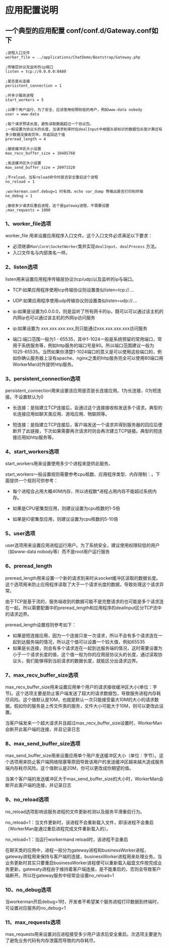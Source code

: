 # 应用配置说明

## 一个典型的应用配置 conf/conf.d/Gateway.conf如下
```
;进程入口文件
worker_file = ../applications/ChatDemo/Bootstrap/Gateway.php

;传输层协议及监听的ip端口
listen = tcp://0.0.0.0:8480

;是否是长连接
persistent_connection = 1

;开多少服务进程
start_workers = 5

;以哪个用户运行，为了安全，应该使用权限较低的用户，例如www-data nobody
user = www-data

;每个请求预读长度，避免读取数据超过一个协议包，
;一般设置为协议头的长度，当请求到来时在dealInput中根据头部标识的数据包长度计算还有多少数据没接收完毕，并返回这个值
preread_length = 4

;接收缓冲区大小设置
max_recv_buffer_size = 10485760

;发送缓冲区大小设置
max_send_buffer_size = 20971520

;不reload，当有reload命令时是否安全重启这个进程
no_reload = 1

;workerman.conf.debug=1 时有效。echo var_dump 等输出是否打印到终端
no_debug = 1

;接收多少请求后重启进程，这个是gateway进程，不需要设置
;max_requests = 1000
```

### 1、worker_file选项

worker_file 用来设置应用程序入口文件。这个入口文件必须满足以下要求：
* 必须继承```Man\Core\SocketWorker```类并实现```dealInput```、```dealProcess``` 方法。
* 入口文件名与内部类名一样。

### 2、listen选项

listen用来设置应用程序传输层协议(tcp/udp)以及监听的ip与端口。

* TCP:如果应用程序使用tcp传输协议则设置类似listen=tcp://....

* UDP:如果应用程序使用udp传输协议则设置类似listen=udp://....

* ip:如果是设置为0.0.0.0，则是监听了所有网卡的ip，既可以可以通过该主机的内网ip也可以通过该主机的外网ip访问服务

* ip:如果设置为 xxx.xxx.xxx.xxx,则只能通过xxx.xxx.xxx.xxx访问服务

* 端口:端口范围一般为1 - 65535，其中1-1024一般是系统预留的常用端口，常用于系统服务等，例如http服务的端口号是80。所以端口范围建议一般为1025-65535。当然如果你清楚1-1024端口的意义是可以使用这些端口的，例如你确认服务器上没有apache、nginx之类的http服务完全可以使用80端口用WorkerMan对外提供http服务。

### 3、persistent_connection选项

persistent_connection用来设置该应用是否是长连接应用。1为长连接，0为短连接。不设置默认为0

* 长连接：是指建立TCP连接后，会通过这个连接接收和发送多个请求。典型的长连接应用如聊天类应用、游戏应用、物联网等。

* 短连接：是指建立TCP连接后，客户端发送一个请求并得到服务器的回应后便断开了此链接，下次如果需要再次请求时则会再次建立TCP链接。典型的短连接应用如http服务等。


### 4、start_workers选项

start_workers用来设置使用多少个进程来提供此服务。

start_workers一般设置规则需要参考cpu核数、应用程序类型、内存限制：。下面提供一个规则可供参考：

* 每个进程会占用大概40M内存，所以进程数*进程占用内存不能超过系统内存。

* 如果是CPU密集型应用，则建议设置为cpu核数的1-5倍
* 如果是IO密集型应用，则建议设置为cpu核数的5-10倍

### 5、user选项

user选项用来设置应用进程运行用户。为了系统安全，建议使用权限较低的用户（如www-data nobody等）而不是root用户运行服务

### 6、preread_length

preread_length用来设置一个新的请求到来时从socket缓冲区读取的数据长度。这个选项用来防止应用程序读取了大于一个请求长度的数据，导致处理这个请求异常。

由于TCP是基于流的，服务端收到的数据可能不是完整请求的也可能是多个请求连在一起。所以需要配置中的preread_length和应用程序的dealInput区分TCP流中的请求边界。

preread_length设置规则参考如下：

* 如果是短连接应用，因为一个连接只发一次请求，所以不会有多个请求连在一起到达服务端的情况，所以这个值可以设置一个较大值，例如65535
* 如果是长连接，则会有多个请求连在一起到达服务端的情况，这时需要设置为小于一个请求长度的值，这个值一般为你的应用层协议头的长度，通过读取协议头，我们能够得到当前请求的数据长度，就能区分出请求边界。

### 7、max_recv_buffer_size选项

max_recv_buffer_size用来设置应用单个用户的请求接收缓冲区大小(单位：字节)。这个选项主要是防止客户端发送了超大的请求数据包，导致服务进程内存耗尽风险。这个值默认是10M，也就是默认一次只能接受最大10M的大小的请求数据。假如你的服务是上传文件类的服务，文件大小可能大于10M，则可以更改此设置。

当客户端发来一个超大请求并且超过max_recv_buffer_size设置时，WorkerMan会断开此客户端的连接，并且记录日志


### 8、max_send_buffer_size选项

max_send_buffer_size用来设置应用单个用户发送缓冲区大小（单位：字节）。这个选项用来防止客户端网络阻塞等原因导致该用户的发送缓冲区越来越大造成服务端内存耗尽风险。这个值默认是20M，你可以更改成你期望的值。

当某个客户端的发送缓冲区大于max_send_buffer_size的大小时，WorkerMan会断开此客户端的连接，并记录日志

### 9、no_reload选项

no_reload选项影响该服务进程的文件更新检测以及服务平滑重启行为。

no_reload=1：当文件更新时，该进程不会重新载入文件，即该进程不会重启（WorkerMan是通过重启进程完成文件重新载入的）。

no_reload=1：当运行workermand reload时，该进程不会重启

在聊天类的应用中，进程一般分为gateway进程和businessWorker进程，gateway进程用来保持与客户端的连接，businessWorker进程用来处理业务。当业务更新时其实只要重启businessWorker进程便可以重新载入磁盘文件按完成业务更新，gatewaty进程由于维持着客户端连接，是不能重启的，否则会导致客户端断开。所以在gateway服务中经常会设置no_reload=1

### 10、no_debug选项

当workerman开启debug=1时，开发者不希望某个服务进程打印数据到终端时，可设置对应服务的no_debug=1


### 11、max_requests选项

max_requests用来设置对应进程接受多少用户请求后安全重启。次选项主要是为了避免业务代码有内存泄露而导致的内存耗尽。

